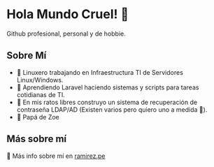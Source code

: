 # Hola Mundo Cruel! 👋
Github profesional, personal y de hobbie.
## Sobre Mí
<ul>
  <li>🐧 Linuxero trabajando en Infraestructura TI de Servidores Linux/Windows.</li>
  <li>📖 Aprendiendo Laravel haciendo sistemas y scripts para tareas cotidianas de TI.</li>
  <li>👷 En mis ratos libres construyo un sistema de recuperación de contraseña LDAP/AD (Existen varios pero quiero uno a medida 💪).</li>
  <li>👧 Papá de Zoe</li>
</ul>

## Más sobre mí
💬 Más info sobre mí en <a href="https://ramirez.pe/" target="_blank">ramirez.pe</a>

<!--
**framirezu/framirezu** is a ✨ _special_ ✨ repository because its `README.md` (this file) appears on your GitHub profile.

Here are some ideas to get you started:

- 🔭 I’m currently working on ...
- 🌱 I’m currently learning ...
- 👯 I’m looking to collaborate on ...
- 🤔 I’m looking for help with ...
- 💬 Ask me about ...
- 📫 How to reach me: ...
- 😄 Pronouns: ...
- ⚡ Fun fact: ...
-->
